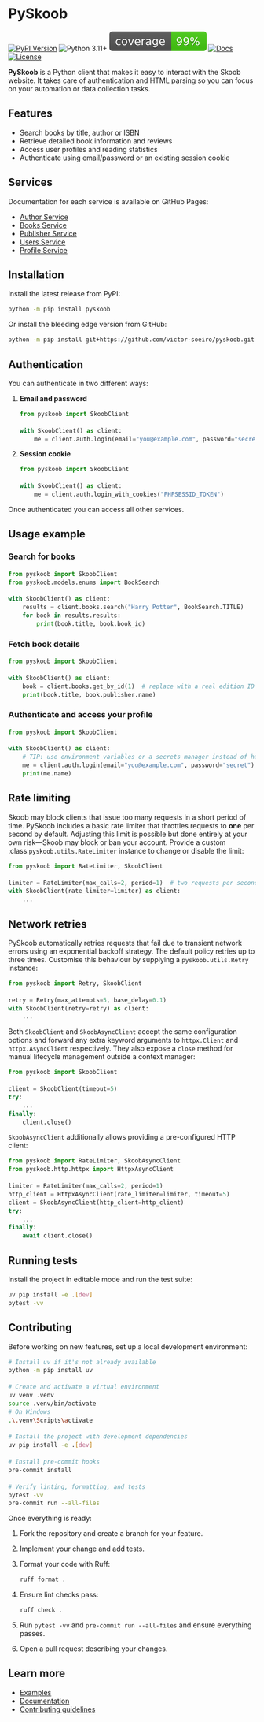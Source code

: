 # PySkoob
[![PyPI Version](https://img.shields.io/pypi/v/pyskoob?style=flat-square&logo=pypi)](https://pypi.org/project/pyskoob/)
![Python 3.11+](https://img.shields.io/badge/python-3.11%2B-blue?style=flat-square&logo=python)
[![Coverage](https://raw.githubusercontent.com/victor-soeiro/pyskoob/main/docs/img/coverage.svg)](https://github.com/victor-soeiro/pyskoob/actions/workflows/ci.yml)
[![Docs](https://img.shields.io/badge/docs-latest-blue?style=flat-square)](https://victor-soeiro.github.io/pyskoob/)
[![License](https://img.shields.io/github/license/victor-soeiro/pyskoob?style=flat-square)](LICENSE)

**PySkoob** is a Python client that makes it easy to interact with the Skoob website. It takes care of authentication and HTML parsing so you can focus on your automation or data collection tasks.

## Features

* Search books by title, author or ISBN
* Retrieve detailed book information and reviews
* Access user profiles and reading statistics
* Authenticate using email/password or an existing session cookie

## Services

Documentation for each service is available on GitHub Pages:

* [Author Service](https://victor-soeiro.github.io/pyskoob/author_service/)
* [Books Service](https://victor-soeiro.github.io/pyskoob/books_service/)
* [Publisher Service](https://victor-soeiro.github.io/pyskoob/publishers_service/)
* [Users Service](https://victor-soeiro.github.io/pyskoob/users_service/)
* [Profile Service](https://victor-soeiro.github.io/pyskoob/profile_service/)

## Installation

Install the latest release from PyPI:

```bash
python -m pip install pyskoob
```

Or install the bleeding edge version from GitHub:

```bash
python -m pip install git+https://github.com/victor-soeiro/pyskoob.git
```

## Authentication

You can authenticate in two different ways:

1. **Email and password**

   ```python
   from pyskoob import SkoobClient

   with SkoobClient() as client:
       me = client.auth.login(email="you@example.com", password="secret")
   ```

2. **Session cookie**

   ```python
   from pyskoob import SkoobClient

   with SkoobClient() as client:
       me = client.auth.login_with_cookies("PHPSESSID_TOKEN")
   ```

Once authenticated you can access all other services.

## Usage example

### Search for books

```python
from pyskoob import SkoobClient
from pyskoob.models.enums import BookSearch

with SkoobClient() as client:
    results = client.books.search("Harry Potter", BookSearch.TITLE)
    for book in results.results:
        print(book.title, book.book_id)
```

### Fetch book details

```python
from pyskoob import SkoobClient

with SkoobClient() as client:
    book = client.books.get_by_id(1)  # replace with a real edition ID
    print(book.title, book.publisher.name)
```

### Authenticate and access your profile

```python
from pyskoob import SkoobClient

with SkoobClient() as client:
    # TIP: use environment variables or a secrets manager instead of hard-coding credentials
    me = client.auth.login(email="you@example.com", password="secret")
    print(me.name)
```

## Rate limiting

Skoob may block clients that issue too many requests in a short period of
time. PySkoob includes a basic rate limiter that throttles requests to **one**
per second by default. Adjusting this limit is possible but done entirely at
your own risk—Skoob may block or ban your account. Provide a custom
:class:`pyskoob.utils.RateLimiter` instance to change or disable the limit:

```python
from pyskoob import RateLimiter, SkoobClient

limiter = RateLimiter(max_calls=2, period=1)  # two requests per second (use at your own risk)
with SkoobClient(rate_limiter=limiter) as client:
    ...
```

## Network retries

PySkoob automatically retries requests that fail due to transient network
errors using an exponential backoff strategy. The default policy retries up to
three times. Customise this behaviour by supplying a
``pyskoob.utils.Retry`` instance:

```python
from pyskoob import Retry, SkoobClient

retry = Retry(max_attempts=5, base_delay=0.1)
with SkoobClient(retry=retry) as client:
    ...
```

Both ``SkoobClient`` and ``SkoobAsyncClient`` accept the same configuration options
and forward any extra keyword arguments to ``httpx.Client`` and
``httpx.AsyncClient`` respectively. They also expose a ``close`` method for
manual lifecycle management outside a context manager:

```python
from pyskoob import SkoobClient

client = SkoobClient(timeout=5)
try:
    ...
finally:
    client.close()
```

``SkoobAsyncClient`` additionally allows providing a pre-configured HTTP client:

```python
from pyskoob import RateLimiter, SkoobAsyncClient
from pyskoob.http.httpx import HttpxAsyncClient

limiter = RateLimiter(max_calls=2, period=1)
http_client = HttpxAsyncClient(rate_limiter=limiter, timeout=5)
client = SkoobAsyncClient(http_client=http_client)
try:
    ...
finally:
    await client.close()
```

## Running tests

Install the project in editable mode and run the test suite:

```bash
uv pip install -e .[dev]
pytest -vv
```

## Contributing

Before working on new features, set up a local development environment:

```bash
# Install uv if it's not already available
python -m pip install uv

# Create and activate a virtual environment
uv venv .venv
source .venv/bin/activate
# On Windows
.\.venv\Scripts\activate

# Install the project with development dependencies
uv pip install -e .[dev]

# Install pre-commit hooks
pre-commit install

# Verify linting, formatting, and tests
pytest -vv
pre-commit run --all-files
```

Once everything is ready:

1. Fork the repository and create a branch for your feature.
2. Implement your change and add tests.
3. Format your code with Ruff:

   ```bash
   ruff format .
   ```
4. Ensure lint checks pass:

   ```bash
   ruff check .
   ```
5. Run `pytest -vv` and `pre-commit run --all-files` and ensure everything passes.
6. Open a pull request describing your changes.

## Learn more

* [Examples](https://victor-soeiro.github.io/pyskoob/advanced_usage/)
* [Documentation](https://victor-soeiro.github.io/pyskoob/)
* [Contributing guidelines](https://victor-soeiro.github.io/pyskoob/contributing/)
